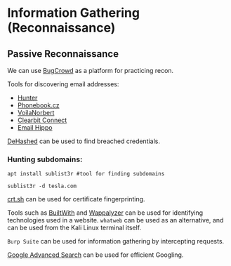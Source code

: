 # Information Gathering (Reconnaissance)

## Passive Reconnaissance

We can use [BugCrowd](https://www.bugcrowd.com/) as a platform for practicing recon.

Tools for discovering email addresses:

* [Hunter](https://hunter.io/)
* [Phonebook.cz](https://phonebook.cz/)
* [VoilaNorbert](https://www.voilanorbert.com/)
* [Clearbit Connect](https://connect.clearbit.com/)
* [Email Hippo](https://tools.emailhippo.com/)

[DeHashed](https://www.dehashed.com/) can be used to find breached credentials.

### Hunting subdomains:

```
apt install sublist3r #tool for finding subdomains

sublist3r -d tesla.com
```

[crt.sh](https://crt.sh/) can be used for certificate fingerprinting.

Tools such as [BuiltWith](https://builtwith.com/) and [Wappalyzer](https://addons.mozilla.org/en-US/firefox/addon/wappalyzer/) can be used for identifying technologies used in a website. `whatweb` can be used as an alternative, and can be used from the Kali Linux terminal itself.

`Burp Suite` can be used for information gathering by intercepting requests.

[Google Advanced Search](https://ahrefs.com/blog/google-advanced-search-operators/) can be used for efficient Googling.
